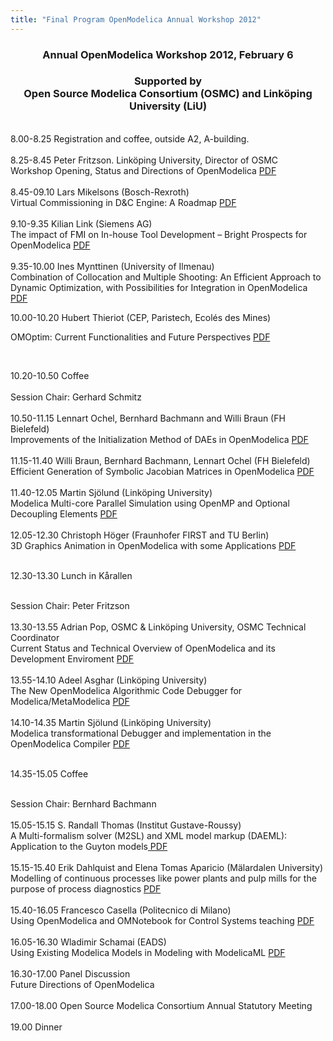 ```yaml
---
title: "Final Program OpenModelica Annual Workshop 2012"
---
```

<h3 style="text-align: center;">
  Annual OpenModelica Workshop 2012, February 6
</h3>

<h3 style="text-align: center;">
  Supported by<br />Open Source Modelica Consortium (OSMC) and Linköping University (LiU)
</h3>

<p style="text-align: left;">
  <br />8.00-8.25 Registration and coffee, outside A2, A-building.<br /><br />8.25-8.45 Peter Fritzson. Linköping University, Director of OSMC<br />Workshop Opening, Status and Directions of OpenModelica <a href="images/docs/openmodelica2012/OpenModelica2012-talk01-Peter-FritzsonOpenModelica-Workshop-Opening.pdf">PDF</a><br /><br />8.45-09.10 Lars Mikelsons (Bosch-Rexroth)<br />Virtual Commissioning in D&C Engine: A Roadmap <a href="images/docs/openmodelica2012/OpenModelica2012-talk02-Lars-Mikelsons-Virtual-Comissioning-in-DCE.pdf">PDF</a><br /><br />9.10-9.35 Kilian Link (Siemens AG)<br />The impact of FMI on In-house Tool Development – Bright Prospects for OpenModelica <a href="images/docs/openmodelica2012/OpenModelica2012-talk03-Kilian-Link-TheImpactOfFMIonIn-houseToolDevelopmentPublic.pdf">PDF</a><br /><br />9.35-10.00 Ines Mynttinen (University of Ilmenau)<br />Combination of Collocation and Multiple Shooting: An Efficient Approach to Dynamic Optimization, with Possibilities for Integration in OpenModelica <a href="images/docs/openmodelica2012/OpenModelica2012-talk04-Ines-Myntinen-Collocation-Multipleshooting.pdf">PDF</a>
</p>

10.00-10.20 Hubert Thieriot (CEP, Paristech, Ecolés des Mines)

OMOptim: Current Functionalities and Future Perspectives [PDF][162]

<p style="text-align: left;">
  &nbsp;
</p>

<p style="text-align: left;">
  10.20-10.50 Coffee<br /><br />Session Chair: Gerhard Schmitz<br /><br />10.50-11.15 Lennart Ochel, Bernhard Bachmann and Willi Braun (FH Bielefeld)<br />Improvements of the Initialization Method of DAEs in OpenModelica <a href="images/docs/openmodelica2012/OpenModelica2012-talk06-Ochel-Bachmann-Braun-Improvements-Initialization.pdf">PDF</a><br /><br />11.15-11.40 Willi Braun, Bernhard Bachmann, Lennart Ochel (FH Bielefeld)<br />Efficient Generation of Symbolic Jacobian Matrices in OpenModelica <a href="images/docs/openmodelica2012/OpenModelica2012-talk07-Willi-Braun-Bernhard-Bachmann-EfficentJacobians_Braun.pdf">PDF</a><br /><br />11.40-12.05 Martin Sjölund (Linköping University)<br />Modelica Multi-core Parallel Simulation using OpenMP and Optional Decoupling Elements <a href="images/docs/openmodelica2012/OpenModelica2012-talk08-Martin-Sjoelund-openmp-parallel.pdf">PDF</a><br /><br />12.05-12.30 Christoph Höger (Fraunhofer FIRST and TU Berlin)<br />3D Graphics Animation in OpenModelica with some Applications <a href="images/docs/openmodelica2012/OpenModelica2012-talk09-Christoph-Hoeger-Modelica3D.pdf">PDF</a><br /><br />
</p>

<p style="text-align: left;">
  12.30-13.30 Lunch in Kårallen
</p>

<p style="text-align: left;">
  <br />Session Chair: Peter Fritzson<br /><br />13.30-13.55 Adrian Pop, OSMC & Linköping University, OSMC Technical Coordinator<br />Current Status and Technical Overview of OpenModelica and its Development Enviroment <a href="images/docs/openmodelica2012/OpenModelica2012-talk10-Adrian-Pop-OpenModelica-current-status.pdf">PDF</a><br /><br />13.55-14.10 Adeel Asghar (Linköping University)<br />The New OpenModelica Algorithmic Code Debugger for Modelica/MetaModelica <a href="images/docs/openmodelica2012/OpenModelica2012-talk11-adeel-asghar-efficient-debugger-for-algorithmic-Modelicae.pdf">PDF</a><br /><br />14.10-14.35 Martin Sjölund (Linköping University)<br />Modelica transformational Debugger and implementation in the OpenModelica Compiler <a href="images/docs/openmodelica2012/OpenModelica2012-talk12-Martin-Sjoelund-transformational-debugging.pdf">PDF</a><br /><br />
</p>

<p style="text-align: left;">
  14.35-15.05 Coffee
</p>

<p style="text-align: left;">
  <br />Session Chair: Bernhard Bachmann<br /><br />15.05-15.15 S. Randall Thomas (Institut Gustave-Roussy)<br />A Multi-formalism solver (M2SL) and XML model markup (DAEML): Application to the Guyton models<a href="images/docs/openmodelica2012/OpenModelica2012-talk13-Randall-Thomas-MultiFormalism-solver-M2SL-bio-applications.pdf"> PDF</a><br /><br />15.15-15.40 Erik Dahlquist and Elena Tomas Aparicio (Mälardalen University)<br />Modelling of continuous processes like power plants and pulp mills for the purpose of process diagnostics <a href="images/docs/openmodelica2012/OpenModelica2012-talk14-ErikDahlquist-ContinuousProcess-PowerPlants.pdf">PDF</a><br /><br />15.40-16.05 Francesco Casella (Politecnico di Milano)<br />Using OpenModelica and OMNotebook for Control Systems teaching <a href="images/docs/openmodelica2012/OpenModelica2012-talk15-Francesco-Casella-Using-OMC-for-Control-Teaching copy.pdf">PDF</a><br /><br />16.05-16.30 Wladimir Schamai (EADS)<br />Using Existing Modelica Models in Modeling with ModelicaML <a href="images/docs/openmodelica2012/OpenModelica2012-talk16-Wladimir-Schamai-ModelicaML-ModelicaModelsSync copy.pdf">PDF</a><br /><br />16.30-17.00 Panel Discussion<br />Future Directions of OpenModelica<br /><br />17.00-18.00 Open Source Modelica Consortium Annual Statutory Meeting<br /><br />19.00 Dinner
</p>

 [162]: images/docs/openmodelica2012/OpenModelica2012-talk05-Hubert-Thierot-OMOptimOverview.pdf